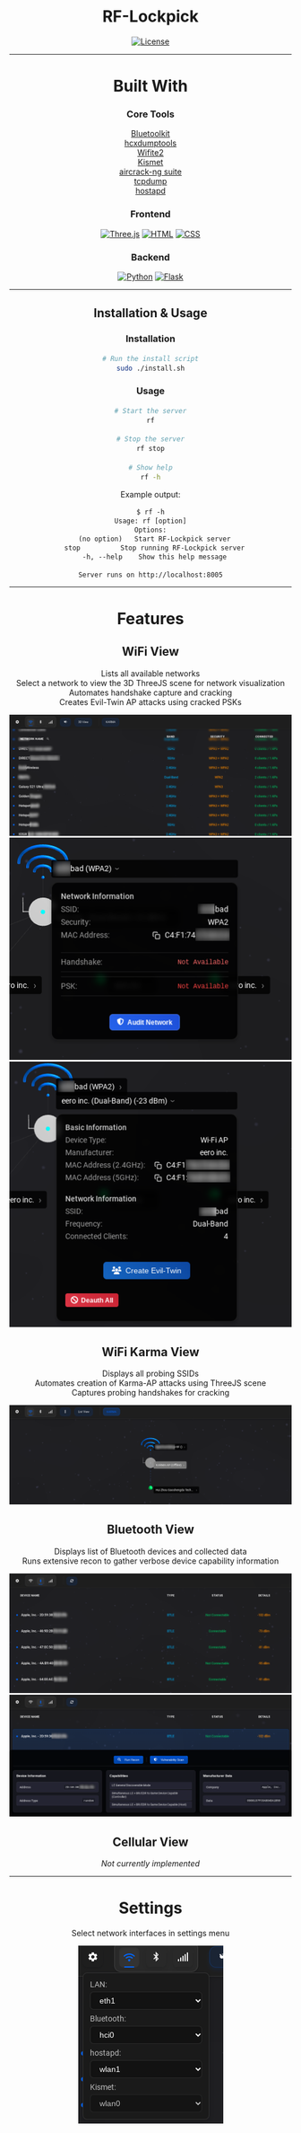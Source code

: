 <div align="center">
  <h1><strong>RF-Lockpick</strong></h1>
  <p>
    <a href="https://github.com/Sechorda/RF-lockpick/blob/main/LICENSE">
      <img alt="License" src="https://img.shields.io/badge/License-MIT-yellow.svg">
    </a>
  </p>
</div>
<div align="center">

---

# Built With

### Core Tools
[Bluetoolkit](https://github.com/sgxgsx/BlueToolkit)  
[hcxdumptools](https://github.com/ZerBea/hcxdumptool)  
[Wifite2](https://github.com/derv82/wifite2)  
[Kismet](https://www.kismetwireless.net/)  
[aircrack-ng suite](https://www.aircrack-ng.org/)  
[tcpdump](https://www.tcpdump.org/)  
[hostapd](https://w1.fi/hostapd/)  

### Frontend
[![Three.js](https://img.shields.io/badge/Three.js-000?logo=threedotjs&logoColor=fff)](#)
[![HTML](https://img.shields.io/badge/HTML-%23E34F26.svg?logo=html5&logoColor=white)](#)
[![CSS](https://img.shields.io/badge/CSS-1572B6?logo=css3&logoColor=fff)](#)

### Backend
[![Python](https://img.shields.io/badge/Python-3776AB?logo=python&logoColor=fff)](#)
[![Flask](https://img.shields.io/badge/Flask-000?logo=flask&logoColor=fff)](#)

---

## Installation & Usage

### Installation
```bash
# Run the install script
sudo ./install.sh
```

### Usage

```bash
# Start the server
rf

# Stop the server
rf stop

# Show help
rf -h
```

Example output:
```
$ rf -h
Usage: rf [option]
Options:
  (no option)   Start RF-Lockpick server
  stop          Stop running RF-Lockpick server
  -h, --help    Show this help message

Server runs on http://localhost:8005
```

---


# Features

## WiFi View
Lists all available networks  
Select a network to view the 3D ThreeJS scene for network visualization  
Automates handshake capture and cracking  
Creates Evil-Twin AP attacks using cracked PSKs  

![WiFi List](docs/wifi_view_list.png)
![SSID Visualization](docs/ssid_label.png)
![AP Visualization](docs/AP_label.png)

## WiFi Karma View  
Displays all probing SSIDs  
Automates creation of Karma-AP attacks using ThreeJS scene  
Captures probing handshakes for cracking  

![Karma View](docs/karma_view.png)

## Bluetooth View
Displays list of Bluetooth devices and collected data  
Runs extensive recon to gather verbose device capability information  

![Bluetooth List](docs/bt_view_list.png)
![Bluetooth Details](docs/bt_view_expanded.png)

## Cellular View
*Not currently implemented*

---

# Settings
Select network interfaces in settings menu

![Settings Menu](docs/settings_menu.png)

</div>
